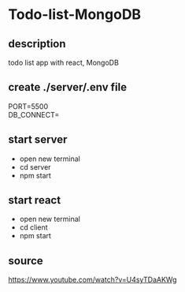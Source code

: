 # Todo-list-MongoDB

## description
todo list app with react, MongoDB

## create ./server/.env file
PORT=5500<br>
DB_CONNECT=<your db connection>

## start server
- open new terminal
- cd server
- npm start

## start react
- open new terminal
- cd client
- npm start

## source
https://www.youtube.com/watch?v=U4syTDaAKWg